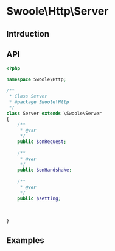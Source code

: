 # Swoole\Http\Server

## Intrduction

## API

```php
<?php

namespace Swoole\Http;

/**
 * Class Server
 * @package Swoole\Http
 */
class Server extends \Swoole\Server
{
    /**
     * @var 
     */
    public $onRequest;
    
    /**
     * @var 
     */
    public $onHandshake;
    
    /**
     * @var 
     */
    public $setting;
    
    
    
}


```

## Examples

